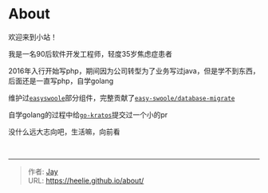 # About


欢迎来到小站！

我是一名90后软件开发工程师，轻度35岁焦虑症患者

2016年入行开始写php，期间因为公司转型为了业务写过java，但是学不到东西，后面还是一直写php，自学golang

维护过[`easyswoole`](https://github.com/easy-swoole)部分组件，完整贡献了[`easy-swoole/database-migrate`](https://github.com/easy-swoole/database-migrate)

自学golang的过程中给[`go-kratos`](https://github.com/go-kratos/kratos)提交过一个小的pr

没什么远大志向吧，生活嘛，向前看

<br/>

---

> 作者: [Jay](https://github.com/Heelie)  
> URL: https://heelie.github.io/about/  

